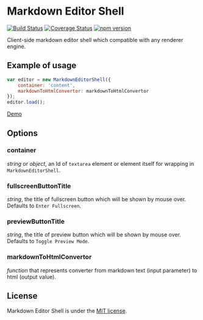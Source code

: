# Markdown Editor Shell
[![Build Status](https://travis-ci.org/T-Alex/MarkdownEditorShell.svg?branch=master)](https://travis-ci.org/T-Alex/MarkdownEditorShell)
[![Coverage Status](https://coveralls.io/repos/T-Alex/MarkdownEditorShell/badge.svg?branch=master&service=github)](https://coveralls.io/github/T-Alex/MarkdownEditorShell?branch=master)
[![npm version](https://img.shields.io/npm/v/markdown-editor-shell.svg)](https://www.npmjs.com/package/markdown-editor-shell)

Client-side markdown editor shell which compatible with any renderer engine.

## Example of usage
```javascript
var editor = new MarkdownEditorShell({
    container: 'content',
    markdownToHtmlConvertor: markdownToHtmlConvertor
});
editor.load();
```

[Demo](http://htmlpreview.github.io/?https://github.com/T-Alex/MarkdownEditorShell/blob/master/demo/index.html)

## Options
### container
_string_ or _object_, an Id of ```textarea``` element or element itself for wrapping in ```MarkdownEditorShell```.

### fullscreenButtonTitle
_string_, the title of fullscreen button which will be shown by mouse over. Defaults to ```Enter Fullscreen```.

### previewButtonTitle
_string_, the title of preview button which will be shown by mouse over. Defaults to ```Toggle Preview Mode```.

### markdownToHtmlConvertor
_function_ that represents converter from markdown text (input parameter) to html (output value).

## License
Markdown Editor Shell is under the [MIT license](LICENSE.md).
